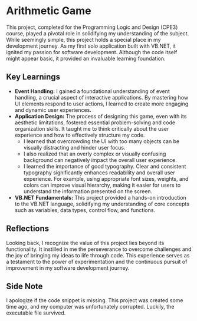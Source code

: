 # Arithmetic Game

This project, completed for the Programming Logic and Design (CPE3) course, played a pivotal role in solidifying my understanding of the subject. While seemingly simple, this project holds a special place in my development journey. As my first solo application built with VB.NET, it ignited my passion for software development. Although the code itself might appear basic, it provided an invaluable learning foundation.

## Key Learnings

* **Event Handling:** I gained a foundational understanding of event handling, a crucial aspect of interactive applications. By mastering how UI elements respond to user actions, I learned to create more engaging and dynamic user experiences.
* **Application Design:** The process of designing this game, even with its aesthetic limitations, fostered essential problem-solving and code organization skills. It taught me to think critically about the user experience and how to effectively structure my code.
    * I learned that overcrowding the UI with too many objects can be visually distracting and hinder user focus. 
    * I also realized that an overly complex or visually confusing background can negatively impact the overall user experience. 
    * I learned the importance of good typography. Clear and consistent typography significantly enhances readability and overall user experience. For example, using appropriate font sizes, weights, and colors can improve visual hierarchy, making it easier for users to understand the information presented on the screen.
* **VB.NET Fundamentals:** This project provided a hands-on introduction to the VB.NET language, solidifying my understanding of core concepts such as variables, data types, control flow, and functions.

## Reflections

Looking back, I recognize the value of this project lies beyond its functionality. It instilled in me the perseverance to overcome challenges and the joy of bringing my ideas to life through code. This experience serves as a testament to the power of experimentation and the continuous pursuit of improvement in my software development journey.

## Side Note

I apologize if the code snippet is missing. This project was created some time ago, and my computer was unfortunately corrupted. Luckily, the executable file survived.
